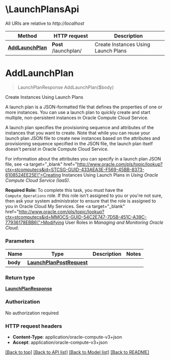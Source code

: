 # \LaunchPlansApi

All URIs are relative to *http://localhost*

Method | HTTP request | Description
------------- | ------------- | -------------
[**AddLaunchPlan**](LaunchPlansApi.md#AddLaunchPlan) | **Post** /launchplan/ | Create Instances Using Launch Plans


# **AddLaunchPlan**
> LaunchPlanResponse AddLaunchPlan($body)

Create Instances Using Launch Plans

A launch plan is a JSON-formatted file that defines the properties of one or more instances. You can use a launch plan to quickly create and start multiple, non-persistent instances in Oracle Compute Cloud Service.<p>A launch plan specifies the provisioning sequence and attributes of the instances that you want to create. Note that while you can reuse your launch plan JSON file to create new instances based on the attributes and provisioning sequence specified in the JSON file, the launch plan itself doesn't persist in Oracle Compute Cloud Service.<p>For information about the attributes you can specify in a launch plan JSON file, see <a target=\"_blank\" href=\"http://www.oracle.com/pls/topic/lookup?ctx=stcomputecs&id=STCSG-GUID-433AEA3E-F569-45BB-8373-6108524EE25E\">Creating Instances Using Launch Plans</a> in <em>Using Oracle Compute Cloud Service (IaaS)</em>.<p><b>Required Role: </b>To complete this task, you must have the <code>Compute_Operations</code> role. If this role isn't assigned to you or you're not sure, then ask your system administrator to ensure that the role is assigned to you in Oracle Cloud My Services. See <a target=\"_blank\" href=\"http://www.oracle.com/pls/topic/lookup?ctx=stcomputecs&id=MMOCS-GUID-54C2E747-7D5B-451C-A39C-77936178EBB6\">Modifying User Roles</a> in <em>Managing and Monitoring Oracle Cloud</em>.


### Parameters

Name | Type | Description  | Notes
------------- | ------------- | ------------- | -------------
 **body** | [**LaunchPlanPostRequest**](LaunchPlanPostRequest.md)|  | 

### Return type

[**LaunchPlanResponse**](LaunchPlan-response.md)

### Authorization

No authorization required

### HTTP request headers

 - **Content-Type**: application/oracle-compute-v3+json
 - **Accept**: application/oracle-compute-v3+json

[[Back to top]](#) [[Back to API list]](../README.md#documentation-for-api-endpoints) [[Back to Model list]](../README.md#documentation-for-models) [[Back to README]](../README.md)


